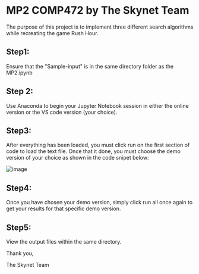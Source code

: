 # MP2 COMP472 by The Skynet Team

The purpose of this project is to implement three different search algorithms while recreating the game Rush Hour.

## Step1:
Ensure that the "Sample-input" is in the same directory folder as the MP2.ipynb  
## Step 2: 
Use Anaconda to begin your Jupyter Notebook session in either the online version or the VS code version (your choice).
## Step3:
After everything has been loaded, you must click run on the first section of code to load the text file.
Once that it done, you must choose the demo version of your choice as shown in the code snipet below:

![image](https://user-images.githubusercontent.com/68345835/202832181-a44122c0-38f0-48af-82d5-d28cb6c6b170.png)

## Step4:
Once you have chosen your demo version, simply click run all once again to get your results for that specific demo version.
## Step5:
View the output files within the same directory.


Thank you,

The Skynet Team
